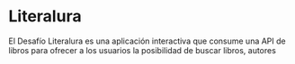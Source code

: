 # Literalura
El Desafío Literalura es una aplicación interactiva que consume una API de libros para ofrecer a los usuarios la posibilidad de buscar libros, autores
